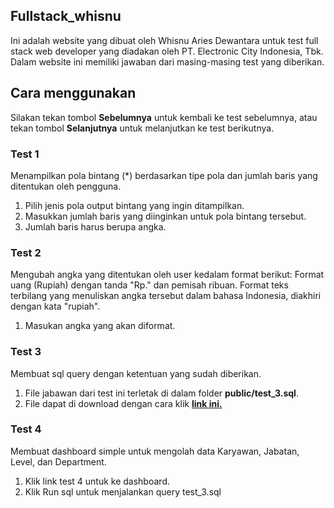 ## Fullstack_whisnu

Ini adalah website yang dibuat oleh Whisnu Aries Dewantara untuk test full stack web developer yang diadakan oleh PT. Electronic City Indonesia, Tbk.
Dalam website ini memiliki jawaban dari masing-masing test yang diberikan.

## Cara menggunakan

Silakan tekan tombol **Sebelumnya** untuk kembali ke test sebelumnya, atau tekan tombol **Selanjutnya** untuk melanjutkan ke test berikutnya.

### Test 1

Menampilkan pola bintang (\*) berdasarkan tipe pola dan jumlah baris yang ditentukan oleh pengguna.

1. Pilih jenis pola output bintang yang ingin ditampilkan.
2. Masukkan jumlah baris yang diinginkan untuk pola bintang tersebut.
3. Jumlah baris harus berupa angka.

### Test 2

Mengubah angka yang ditentukan oleh user kedalam format berikut:
Format uang (Rupiah) dengan tanda "Rp." dan pemisah ribuan.
Format teks terbilang yang menuliskan angka tersebut dalam bahasa Indonesia, diakhiri dengan kata "rupiah".

1. Masukan angka yang akan diformat.

### Test 3

Membuat sql query dengan ketentuan yang sudah diberikan.

1. File jabawan dari test ini terletak di dalam folder **public/test_3.sql**.
2. File dapat di download dengan cara klik **[link ini.](https://github.com/whisnu-aries/testeci_whisnu/blob/main/public/test_3.sql)**

### Test 4

Membuat dashboard simple untuk mengolah data Karyawan, Jabatan, Level, dan Department.

1. Klik link test 4 untuk ke dashboard.
2. Klik Run sql untuk menjalankan query test_3.sql
